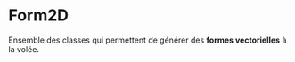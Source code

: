 Form2D
========================

Ensemble des classes qui permettent de générer des **formes vectorielles** à la volée.
